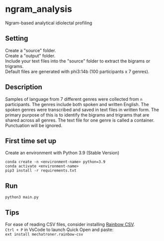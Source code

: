 # ngram_analysis
Ngram-based analytical idiolectal profiling

## Setting
Create a "source" folder. <br />
Create a "output" folder. <br />
Include your text files into the "source" folder to extract the bigrams or trigrams.<br />
Default files are generated with phi3:14b (100 participants x 7 genres).

## Description ##
Samples of language from 7 different genres were collected from `n` participants. The genres include both spoken and written English. The spoken genres were transcribed and saved in text files in written form.
The primary purpose of this is to identify the bigrams and trigrams that are shared across all genres. The text file for one genre is called a container. Punctuation will be ignored.

## First time set up
Create an environment with Python 3.9 (Stable Version)
```[bash]
conda create -n <environment-name> python=3.9
conda activate <environment-name>
pip3 install -r requirements.txt
```

## Run
```[bash]
python3 main.py
```

## Tips
For ease of reading CSV files, consider installing [Rainbow CSV](https://marketplace.visualstudio.com/items?itemName=mechatroner.rainbow-csv).<br />
``Ctrl + P`` in VsCode to launch Quick Open and paste:<br />
```ext install mechatroner.rainbow-csv``` 
